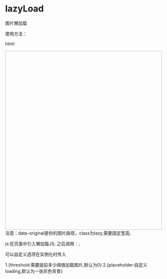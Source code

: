 # lazyLoad
图片懒加载

使用方法：

html:
     <div>
         <img class="lazy" data-original="img/bmw_m1_hood.jpg" width="765" height="574">
     </div>
     注意：data-original是你的图片路径，class为lazy,需要固定宽高;

js:在页面中引入<script type="text/javascript" src="lazyload.js"></script>懒加载JS;
   之后调用：<script>new lazyLoad({/*可以传入一个对象覆盖默认选项，选项见下方*/})</script>;
   
   可以自定义选项在实例化时传入
   
   1.{threshold:需要提前多少阈值加载图片,默认为0}
   2.{placeholder:自定义loading,默认为一张灰色背景}
   

